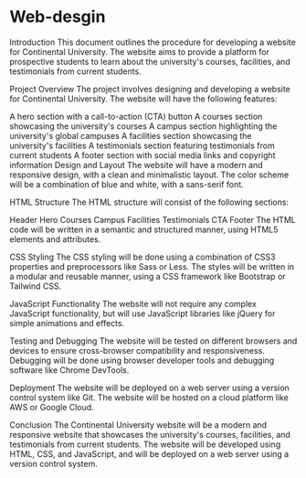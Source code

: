 # Web-desgin

Introduction
This document outlines the procedure for developing a website for Continental University. The website aims to provide a platform for prospective students to learn about the university's courses, facilities, and testimonials from current students.

Project Overview
The project involves designing and developing a website for Continental University. The website will have the following features:

A hero section with a call-to-action (CTA) button
A courses section showcasing the university's courses
A campus section highlighting the university's global campuses
A facilities section showcasing the university's facilities
A testimonials section featuring testimonials from current students
A footer section with social media links and copyright information
Design and Layout
The website will have a modern and responsive design, with a clean and minimalistic layout. The color scheme will be a combination of blue and white, with a sans-serif font.

HTML Structure
The HTML structure will consist of the following sections:

Header
Hero
Courses
Campus
Facilities
Testimonials
CTA
Footer
The HTML code will be written in a semantic and structured manner, using HTML5 elements and attributes.

CSS Styling
The CSS styling will be done using a combination of CSS3 properties and preprocessors like Sass or Less. The styles will be written in a modular and reusable manner, using a CSS framework like Bootstrap or Tailwind CSS.

JavaScript Functionality
The website will not require any complex JavaScript functionality, but will use JavaScript libraries like jQuery for simple animations and effects.

Testing and Debugging
The website will be tested on different browsers and devices to ensure cross-browser compatibility and responsiveness. Debugging will be done using browser developer tools and debugging software like Chrome DevTools.

Deployment
The website will be deployed on a web server using a version control system like Git. The website will be hosted on a cloud platform like AWS or Google Cloud.

Conclusion
The Continental University website will be a modern and responsive website that showcases the university's courses, facilities, and testimonials from current students. The website will be developed using HTML, CSS, and JavaScript, and will be deployed on a web server using a version control system.
